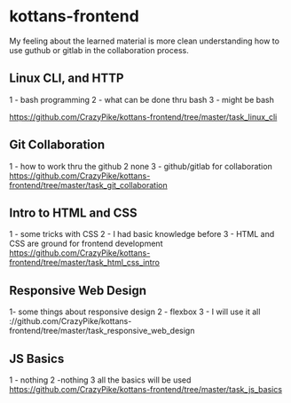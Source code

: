 # kottans-frontend

My feeling about the learned material is more clean understanding how to use guthub or gitlab in the collaboration process.

## Linux CLI, and HTTP
1 - bash programming 2 - what can be done thru bash 3 - might be bash

https://github.com/CrazyPike/kottans-frontend/tree/master/task_linux_cli

## Git Collaboration

1 - how to work thru the github 2 none 3 - github/gitlab for collaboration
https://github.com/CrazyPike/kottans-frontend/tree/master/task_git_collaboration

## Intro to HTML and CSS

1 - some tricks with CSS 2 - I had basic knowledge before 3 - HTML and CSS are ground for frontend development
https://github.com/CrazyPike/kottans-frontend/tree/master/task_html_css_intro

## Responsive Web Design

1- some things about responsive design 2 - flexbox 3 - I will use it all 
://github.com/CrazyPike/kottans-frontend/tree/master/task_responsive_web_design

## JS Basics

1 - nothing 2 -nothing 3 all the basics will be used
https://github.com/CrazyPike/kottans-frontend/tree/master/task_js_basics
